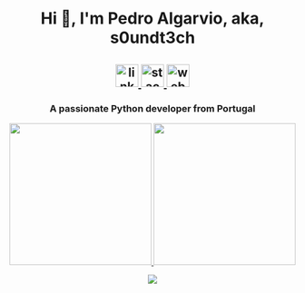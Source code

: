 <h1 align="center">Hi 👋, I'm Pedro Algarvio, aka, s0undt3ch</h1>
<h2 align="center">
  <a href="https://www.linkedin.com/in/pedro.algarvio/">
    <img src='https://cdn.jsdelivr.net/npm/simple-icons@3.0.1/icons/linkedin.svg' alt='linkedin' height='40'>
  </a>
  <a href="https://stackoverflow.com/users/1258307">
    <img src='https://cdn.jsdelivr.net/npm/simple-icons@3.0.1/icons/stackoverflow.svg' alt='stackoverflow' height='40'>
  </a>
  <a href="https://blog.algarvio.me/">
    <img src='https://cdn.jsdelivr.net/npm/simple-icons@3.0.1/icons/icloud.svg' alt='website' height='40'>
  </a>
</h2>
<h3 align="center">A passionate Python developer from Portugal</h3>
<p align="center">
  <a href="https://github.com/s0undt3ch">
    <img height="250" src="https://github-readme-stats.vercel.app/api?username=s0undt3ch&count_private=true&show_icons=true&theme=react" />
  </a>
  <a href="https://github.com/s0undt3ch">
    <img height="250" src="https://github-readme-stats.vercel.app/api/top-langs?username=s0undt3ch&count_private=true&show_icons=true&theme=react&include_all_commits=true" />
  </a>
</p>
<p align="center">
  <a href="https://github.com/s0undt3ch">
    <img src="https://github-profile-trophy.vercel.app/?username=s0undt3ch&theme=gruvbox" />
  </a>
</p>


<!--
**s0undt3ch/s0undt3ch** is a ✨ _special_ ✨ repository because its `README.md` (this file) appears on your GitHub profile.

Here are some ideas to get you started:

- 🔭 I’m currently working on ...
- 🌱 I’m currently learning ...
- 👯 I’m looking to collaborate on ...
- 🤔 I’m looking for help with ...
- 💬 Ask me about ...
- 📫 How to reach me: ...
- 😄 Pronouns: ...
- ⚡ Fun fact: ...
-->
